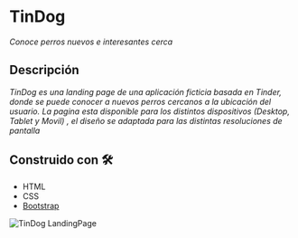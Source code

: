 # TinDog

*Conoce perros nuevos e interesantes cerca*

## Descripción

*TinDog es una landing page de una aplicación ficticia basada en Tinder, donde se puede conocer a nuevos perros cercanos a la ubicación del usuario. La pagina esta disponible para los distintos dispositivos (Desktop, Tablet y Movil) , el diseño se adaptada para las distintas resoluciones de pantalla*

## Construido con 🛠️

- HTML
- CSS
- [Bootstrap](https://getbootstrap.com/)

![TinDog LandingPage](https://i.ibb.co/YL6bCHk/TinDog.png)
